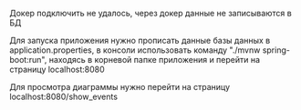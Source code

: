 Докер подключить не удалось, через докер данные не записываются в БД

Для запуска приложения нужно прописать данные базы данных в application.properties, в консоли использовать команду "./mvnw spring-boot:run", находясь в корневой папке приложения и перейти на страницу localhost:8080

Для просмотра диаграммы нужно перейти на страницу localhost:8080/show_events

